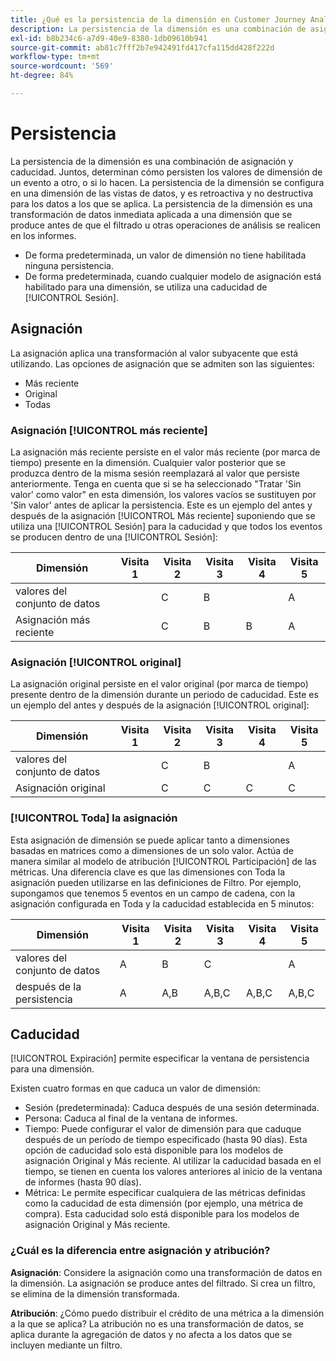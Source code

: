```yaml
---
title: ¿Qué es la persistencia de la dimensión en Customer Journey Analytics?
description: La persistencia de la dimensión es una combinación de asignación y caducidad. Juntos, determinan cómo persisten los valores de dimensión de un evento a otro, o si lo hacen.
exl-id: b8b234c6-a7d9-40e9-8380-1db09610b941
source-git-commit: ab81c7fff2b7e942491fd417cfa115dd428f222d
workflow-type: tm+mt
source-wordcount: '569'
ht-degree: 84%

---
```


# Persistencia

La persistencia de la dimensión es una combinación de asignación y caducidad. Juntos, determinan cómo persisten los valores de dimensión de un evento a otro, o si lo hacen. La persistencia de la dimensión se configura en una dimensión de las vistas de datos, y es retroactiva y no destructiva para los datos a los que se aplica. La persistencia de la dimensión es una transformación de datos inmediata aplicada a una dimensión que se produce antes de que el filtrado u otras operaciones de análisis se realicen en los informes.

* De forma predeterminada, un valor de dimensión no tiene habilitada ninguna persistencia.
* De forma predeterminada, cuando cualquier modelo de asignación está habilitado para una dimensión, se utiliza una caducidad de [!UICONTROL Sesión].

## Asignación

La asignación aplica una transformación al valor subyacente que está utilizando. Las opciones de asignación que se admiten son las siguientes:

* Más reciente
* Original
* Todas

### Asignación [!UICONTROL más reciente]

La asignación más reciente persiste en el valor más reciente (por marca de tiempo) presente en la dimensión. Cualquier valor posterior que se produzca dentro de la misma sesión reemplazará al valor que persiste anteriormente. Tenga en cuenta que si se ha seleccionado &quot;Tratar &#39;Sin valor&#39; como valor&quot; en esta dimensión, los valores vacíos se sustituyen por &#39;Sin valor&#39; antes de aplicar la persistencia. Este es un ejemplo del antes y después de la asignación [!UICONTROL Más reciente] suponiendo que se utiliza una [!UICONTROL Sesión] para la caducidad y que todos los eventos se producen dentro de una [!UICONTROL Sesión]:

| Dimensión | Visita 1 | Visita 2 | Visita 3 | Visita 4 | Visita 5 |
| --- | --- | --- | --- | --- | --- |
| valores del conjunto de datos |  | C | B |  | A |
| Asignación más reciente |  | C | B | B | A |

### Asignación [!UICONTROL original]

La asignación original persiste en el valor original (por marca de tiempo) presente dentro de la dimensión durante un periodo de caducidad. Este es un ejemplo del antes y después de la asignación [!UICONTROL original]:

| Dimensión | Visita 1 | Visita 2 | Visita 3 | Visita 4 | Visita 5 |
| --- | --- | --- | --- | --- | --- |
| valores del conjunto de datos |  | C | B |  | A |
| Asignación original |  | C | C | C | C |

### [!UICONTROL Toda] la asignación

Esta asignación de dimensión se puede aplicar tanto a dimensiones basadas en matrices como a dimensiones de un solo valor. Actúa de manera similar al modelo de atribución [!UICONTROL Participación] de las métricas. Una diferencia clave es que las dimensiones con Toda la asignación pueden utilizarse en las definiciones de Filtro. Por ejemplo, supongamos que tenemos 5 eventos en un campo de cadena, con la asignación configurada en Toda y la caducidad establecida en 5 minutos:

| Dimensión | Visita 1 | Visita 2 | Visita 3 | Visita 4 | Visita 5 |
| --- | --- | --- | --- | --- | --- |
| valores del conjunto de datos | A | B | C |  | A |
| después de la persistencia | A | A,B | A,B,C | A,B,C | A,B,C |

## Caducidad

[!UICONTROL Expiración] permite especificar la ventana de persistencia para una dimensión.

Existen cuatro formas en que caduca un valor de dimensión:

* Sesión (predeterminada): Caduca después de una sesión determinada.
* Persona: Caduca al final de la ventana de informes.
* Tiempo: Puede configurar el valor de dimensión para que caduque después de un período de tiempo especificado (hasta 90 días). Esta opción de caducidad solo está disponible para los modelos de asignación Original y Más reciente. Al utilizar la caducidad basada en el tiempo, se tienen en cuenta los valores anteriores al inicio de la ventana de informes (hasta 90 días).
* Métrica: Le permite especificar cualquiera de las métricas definidas como la caducidad de esta dimensión (por ejemplo, una métrica de compra). Esta caducidad solo está disponible para los modelos de asignación Original y Más reciente.

### ¿Cuál es la diferencia entre asignación y atribución?

**Asignación**: Considere la asignación como una transformación de datos en la dimensión. La asignación se produce antes del filtrado. Si crea un filtro, se elimina de la dimensión transformada.

**Atribución**: ¿Cómo puedo distribuir el crédito de una métrica a la dimensión a la que se aplica? La atribución no es una transformación de datos, se aplica durante la agregación de datos y no afecta a los datos que se incluyen mediante un filtro.
